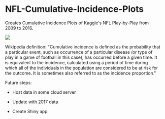 # NFL-Cumulative-Incidence-Plots
Creates Cumulative Incidence Plots of Kaggle's NFL Play-by-Play from 2009 to 2016.

![](https://i.imgur.com/TfYrucH.png)

Wikipedia definition: "Cumulative incidence is defined as the probability that a particular event, such as occurrence of a particular disease (or type of play in a game of football in this case), has occurred before a given time. It is equivalent to the incidence, calculated using a period of time during which all of the individuals in the population are considered to be at risk for the outcome. It is sometimes also referred to as the incidence proportion."

Future steps:

* Host data in some cloud server

* Update with 2017 data

* Create Shiny app
